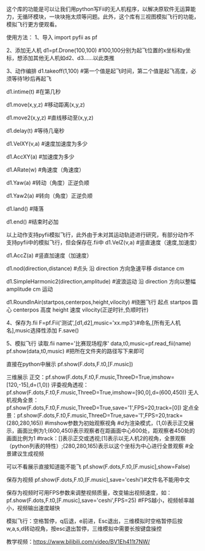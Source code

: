 这个库的功能是可以让我们用python写Fii的无人机程序，以解决原软件无运算能力，无循环模块，一块块拖太烦等问题。此外，这个库有三视图模拟飞行的功能，模拟飞行更方便观看。

使用方法：
1、导入
import pyfii as pf

2、添加无人机
d1=pf.Drone(100,100)
#100,100分别为起飞位置的x坐标和y坐标，想添加其他无人机如d2、d3……以此类推

3、动作编排
d1.takeoff(1,100)
#第一个值是起飞时间，第二个值是起飞高度，必须等待1秒后再起飞

d1.intime(t)
#在第几秒

d1.move(x,y,z)
#移动距离(x,y,z)

d1.move2(x,y,z)
#直线移动至(x,y,z)

d1.delay(t)
#等待几毫秒

d1.VelXY(v,a)
#速度加速度为多少

d1.AccXY(a)
#加速度为多少

d1.ARate(w)
#角速度（角速度）

d1.Yaw(a)
#转动（角度）正逆负顺

d1.Yaw2(a)
#转向（角度）正逆负顺

d1.land()
#降落

d1.end()
#结束时必加

以上动作支持pyfii模拟飞行，此外由于未对其运动轨迹进行研究，有部分动作不支持pyfii中的模拟飞行，但会保存在.fii中
d1.VelZ(v,a)
#竖直速度（速度,加速度）

d1.AccZ(a)
#竖直加速度（加速度）

d1.nod(direction,distance)
#点头 沿 direction 方向急速平移 distance cm

d1.SimpleHarmonic2(direction,amplitude)
#波浪运动 沿 direction 方向以整幅 amplitude cm 运动

d1.RoundInAir(startpos,centerpos,height,vilocity)
#绕圈飞行 起点 startpos 圆心 centerpos 高度 height 速度 vilocity(正逆时针,负顺时针)

4、保存为.fii
F=pf.Fii('测试',[d1,d2],music='xx.mp3')#命名,[所有无人机名],music选择性添加
F.save()

5、模拟飞行
读取.fii
name='比赛现场程序'
data,t0,music=pf.read_fii(name)
pf.show(data,t0,music)
#把所在文件夹的路径写下来即可

直接在python中展示
pf.show(F.dots,F.t0,[F.music])

三维展示
正交：pf.show(F.dots,F.t0,F.music,ThreeD=True,imshow=[120,-15],d=(1,0))
评委视角透视：pf.show(F.dots,F.t0,F.music,ThreeD=True,imshow=[90,0],d=(600,450))
无人机视角全景：pf.show(F.dots,F.t0,F.music,ThreeD=True,save='1',FPS=20,track=[0])
定点全景：pf.show(F.dots,F.t0,F.music,ThreeD=True,save='1',FPS=20,track=(280,280,165))
#imshow参数为初始观察视角
#d为渲染模式，(1,0)表示正交展示，画面比例为1;(600,450)表示观察者在距画面中心600处，距观察者450处的画面比例为1
#track：[]表示正交或透视;[1]表示以无人机2的视角，全景观察（python列表的特性）;(280,280,165)表示以这个坐标为中心进行全景观察
#全景建议生成视频

可以不看展示直接知道能不能飞
pf.show(F.dots,F.t0,[F.music],show=False)

保存为视频
pf.show(F.dots,F.t0,[F.music],save='ceshi')#文件名不能用中文

保存为视频时可用FPS参数来调整视频质量，改变输出视频速度，如：
pf.show(F.dots,F.t0,[F.music],save='ceshi',FPS=25)
#FPS越小，视频帧率越小，视频输出速度越快

模拟飞行：空格暂停，q后退，e前进，Esc退出，三维模拟时空格暂停后按w,a,s,d转动视角，按esc退出暂停，三维模拟中需要长按键盘操控

教学视频：https://www.bilibili.com/video/BV1Eh411t7NW/